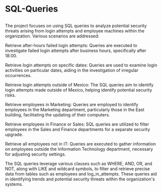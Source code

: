 # SQL-Queries
##
The project focuses on using SQL queries to analyze potential security threats arising from login attempts and employee machines within the organization. Various scenarios are addressed:

Retrieve after-hours failed login attempts: Queries are executed to investigate failed login attempts after business hours, specifically after 18:00.

Retrieve login attempts on specific dates: Queries are used to examine login activities on particular dates, aiding in the investigation of irregular occurrences.

Retrieve login attempts outside of Mexico: The SQL queries aim to identify login attempts made outside of Mexico, helping identify potential security risks.

Retrieve employees in Marketing: Queries are employed to identify employees in the Marketing department, particularly those in the East building, facilitating the updating of their computers.

Retrieve employees in Finance or Sales: SQL queries are utilized to filter employees in the Sales and Finance departments for a separate security upgrade.

Retrieve all employees not in IT: Queries are executed to gather information on employees outside the Information Technology department, necessary for adjusting security settings.

The SQL queries leverage various clauses such as WHERE, AND, OR, and NOT, along with LIKE and wildcard symbols, to filter and retrieve precise data from tables such as employees and log_in_attempts. These queries aid in identifying trends and potential security threats within the organization's systems.




